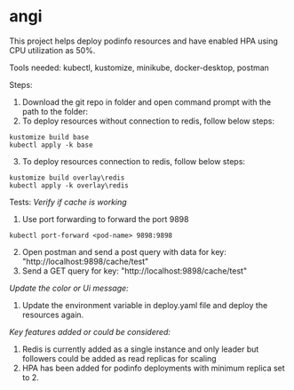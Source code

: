 # angi
This project helps deploy podinfo resources and have enabled HPA using CPU utilization as 50%.

Tools needed: kubectl, kustomize, minikube, docker-desktop, postman

Steps:
1. Download the git repo in folder and open command prompt with the path to the folder:
2. To deploy resources without connection to redis, follow below steps:
```
kustomize build base
kubectl apply -k base
```
3. To deploy resources connection to redis, follow below steps:
```
kustomize build overlay\redis
kubectl apply -k overlay\redis
```


Tests:
*Verify if cache is working*
1. Use port forwarding to forward the port 9898
```
kubectl port-forward <pod-name> 9898:9898
```
2. Open postman and send a post query with data for key: "http://localhost:9898/cache/test"
3. Send a GET query for key: "http://localhost:9898/cache/test"

*Update the color or Ui message:*
1. Update the environment variable in deploy.yaml file and deploy the resources again.

*Key features added or could be considered:*
1. Redis is currently added as a single instance and only leader but followers could be added as read replicas for scaling
2. HPA has been added for podinfo deployments with minimum replica set to 2.

